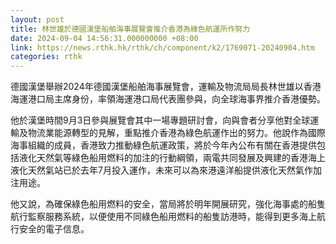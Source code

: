 ```yaml
---
layout: post
title: 林世雄於德國漢堡船舶海事展覽會推介香港為綠色航運所作努力　
date: 2024-09-04 14:56:31.000000000 +08:00
link: https://news.rthk.hk/rthk/ch/component/k2/1769071-20240904.htm
categories: rthk
---
```


德國漢堡舉辦2024年德國漢堡船舶海事展覽會，運輸及物流局局長林世雄以香港海運港口局主席身份，率領海運港口局代表團參與，向全球海事界推介香港優勢。
 
他於漢堡時間9月3日參與展覽會其中一場專題研討會，向與會者分享他對全球運輸及物流業能源轉型的見解，重點推介香港為綠色航運作出的努力。他說作為國際海事組織的成員，香港致力推動綠色航運政策，將於今年內公布有關在香港提供包括液化天然氣等綠色船用燃料的加注的行動綱領，兩電共同發展及興建的香港海上液化天然氣站已於去年7月投入運作，未來可以為來港遠洋船提供液化天然氣作加注用途。
 
他又說，為確保綠色船用燃料的安全，當局將於明年開展研究，強化海事處的船隻航行監察服務系統，以便使用不同綠色船用燃料的船隻訪港時，能得到更多海上航行安全的電子信息。
